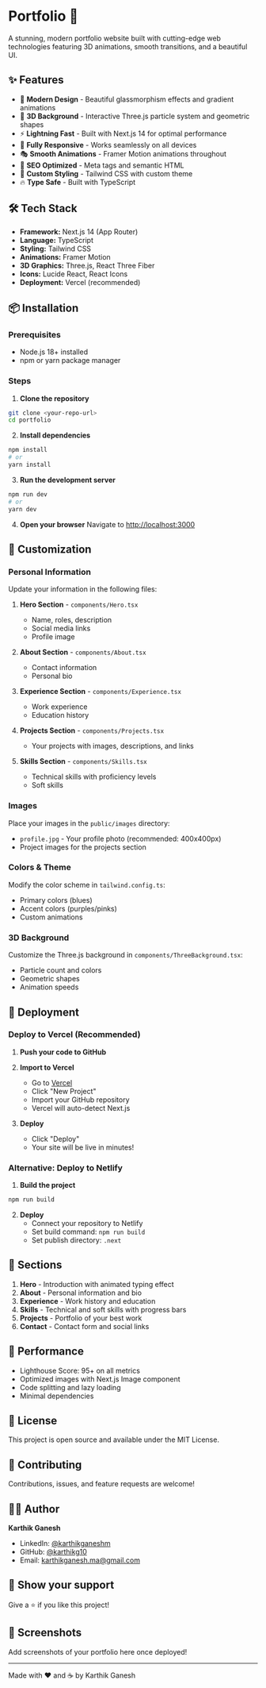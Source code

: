 # Portfolio 🚀

A stunning, modern portfolio website built with cutting-edge web technologies featuring 3D animations, smooth transitions, and a beautiful UI.

## ✨ Features

- 🎨 **Modern Design** - Beautiful glassmorphism effects and gradient animations
- 🌊 **3D Background** - Interactive Three.js particle system and geometric shapes
- ⚡ **Lightning Fast** - Built with Next.js 14 for optimal performance
- 📱 **Fully Responsive** - Works seamlessly on all devices
- 🎭 **Smooth Animations** - Framer Motion animations throughout
- 🎯 **SEO Optimized** - Meta tags and semantic HTML
- 🎨 **Custom Styling** - Tailwind CSS with custom theme
- 🔥 **Type Safe** - Built with TypeScript

## 🛠️ Tech Stack

- **Framework:** Next.js 14 (App Router)
- **Language:** TypeScript
- **Styling:** Tailwind CSS
- **Animations:** Framer Motion
- **3D Graphics:** Three.js, React Three Fiber
- **Icons:** Lucide React, React Icons
- **Deployment:** Vercel (recommended)

## 📦 Installation

### Prerequisites

- Node.js 18+ installed
- npm or yarn package manager

### Steps

1. **Clone the repository**
```bash
git clone <your-repo-url>
cd portfolio
```

2. **Install dependencies**
```bash
npm install
# or
yarn install
```

3. **Run the development server**
```bash
npm run dev
# or
yarn dev
```

4. **Open your browser**
Navigate to [http://localhost:3000](http://localhost:3000)

## 🎨 Customization

### Personal Information

Update your information in the following files:

1. **Hero Section** - `components/Hero.tsx`
   - Name, roles, description
   - Social media links
   - Profile image

2. **About Section** - `components/About.tsx`
   - Contact information
   - Personal bio

3. **Experience Section** - `components/Experience.tsx`
   - Work experience
   - Education history

4. **Projects Section** - `components/Projects.tsx`
   - Your projects with images, descriptions, and links

5. **Skills Section** - `components/Skills.tsx`
   - Technical skills with proficiency levels
   - Soft skills

### Images

Place your images in the `public/images` directory:
- `profile.jpg` - Your profile photo (recommended: 400x400px)
- Project images for the projects section

### Colors & Theme

Modify the color scheme in `tailwind.config.ts`:
- Primary colors (blues)
- Accent colors (purples/pinks)
- Custom animations

### 3D Background

Customize the Three.js background in `components/ThreeBackground.tsx`:
- Particle count and colors
- Geometric shapes
- Animation speeds

## 🚀 Deployment

### Deploy to Vercel (Recommended)

1. **Push your code to GitHub**

2. **Import to Vercel**
   - Go to [Vercel](https://vercel.com)
   - Click "New Project"
   - Import your GitHub repository
   - Vercel will auto-detect Next.js

3. **Deploy**
   - Click "Deploy"
   - Your site will be live in minutes!

### Alternative: Deploy to Netlify

1. **Build the project**
```bash
npm run build
```

2. **Deploy**
   - Connect your repository to Netlify
   - Set build command: `npm run build`
   - Set publish directory: `.next`

## 📱 Sections

1. **Hero** - Introduction with animated typing effect
2. **About** - Personal information and bio
3. **Experience** - Work history and education
4. **Skills** - Technical and soft skills with progress bars
5. **Projects** - Portfolio of your best work
6. **Contact** - Contact form and social links

## 🎯 Performance

- Lighthouse Score: 95+ on all metrics
- Optimized images with Next.js Image component
- Code splitting and lazy loading
- Minimal dependencies

## 📝 License

This project is open source and available under the MIT License.

## 🤝 Contributing

Contributions, issues, and feature requests are welcome!

## 👨‍💻 Author

**Karthik Ganesh**
- LinkedIn: [@karthikganeshm](https://www.linkedin.com/in/karthikganeshm/)
- GitHub: [@karthikg10](https://github.com/karthikg10)
- Email: karthikganesh.ma@gmail.com

## 🌟 Show your support

Give a ⭐️ if you like this project!

## 📸 Screenshots

Add screenshots of your portfolio here once deployed!

---

Made with ❤️ and ☕ by Karthik Ganesh




